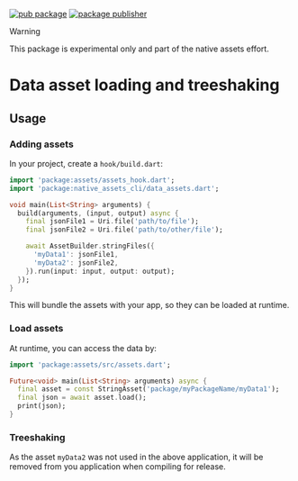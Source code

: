 [![pub package](https://img.shields.io/pub/v/assets.svg)](https://pub.dev/packages/assets)
[![package publisher](https://img.shields.io/pub/publisher/assets.svg)](https://pub.dev/packages/assets/publisher)

> [!WARNING]  
> This package is experimental only and part of the native assets effort.

# Data asset loading and treeshaking

## Usage

### Adding assets

In your project, create a `hook/build.dart`:

```dart
import 'package:assets/assets_hook.dart';
import 'package:native_assets_cli/data_assets.dart';

void main(List<String> arguments) {
  build(arguments, (input, output) async {
    final jsonFile1 = Uri.file('path/to/file');
    final jsonFile2 = Uri.file('path/to/other/file');

    await AssetBuilder.stringFiles({
      'myData1': jsonFile1,
      'myData2': jsonFile2,
    }).run(input: input, output: output);
  });
}
```

This will bundle the assets with your app, so they can be loaded at runtime.

### Load assets

At runtime, you can access the data by:

```dart
import 'package:assets/src/assets.dart';

Future<void> main(List<String> arguments) async {
  final asset = const StringAsset('package/myPackageName/myData1');
  final json = await asset.load();
  print(json);
}
```

### Treeshaking

As the asset `myData2` was not used in the above application, it will be
removed from you application when compiling for release.

